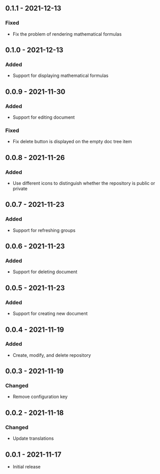 ## 0.1.1 - 2021-12-13
### Fixed
- Fix the problem of rendering mathematical formulas

## 0.1.0 - 2021-12-13
### Added
- Support for displaying mathematical formulas

## 0.0.9 - 2021-11-30
### Added
- Support for editing document
### Fixed
- Fix delete button is displayed on the empty doc tree item

## 0.0.8 - 2021-11-26
### Added
- Use different icons to distinguish whether the repository is public or private

## 0.0.7 - 2021-11-23
### Added
- Support for refreshing groups

## 0.0.6 - 2021-11-23
### Added
- Support for deleting document

## 0.0.5 - 2021-11-23
### Added
- Support for creating new document

## 0.0.4 - 2021-11-19
### Added
- Create, modify, and delete repository

## 0.0.3 - 2021-11-19
### Changed
- Remove configuration key

## 0.0.2 - 2021-11-18
### Changed
- Update translations

## 0.0.1 - 2021-11-17

- Initial release
